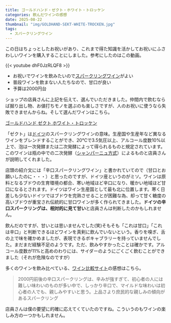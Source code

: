 ```yaml
---
title: ゴールドハンド・ゼクト・ホワイト・トロッケン
categories: 飲んだワインの感想
date: 2025-08-22
thumbnail: "img/GOLDHAND-SEKT-WHITE-TROCKEN.jpg"
tags:
  - スパークリングワイン
---
```


この日はちょっとしたお祝いがあり、これまで得た知識を活かしてお祝いにふさわしいワインを購入することにしました。参考にしたのはこの動画。

{{< youtube dhF0JzRLQF8 >}}

- お祝いでワインを飲みたいので[スパークリングワイン](/posts/kinds_of_wines/sparkling)がよい
- 普段ワインを飲まない人たちなので、甘口が良い
- 予算は2000円台

ショップの店員さんに上記を伝えて、選んでいただきました。仲間内で飲むならば掘り出し物、お値打ちモノを選ぶのも楽しさですが、人のお祝いに使うなら失敗できませんからね。そして選んだワインはこちら。

[ゴールドハンド ゼクト ホワイト・トロッケン](https://www.v-yamazaki.co.jp/products/g10-01?srsltid=AfmBOoq1MAUu8kk3BCD2hU03F2X-YtzH5pMjXPsnWO5xWDxBZErz8qY0)

「ゼクト」は[ドイツ](/posts/producing_area/germany)のスパークリングワインの意味。生産国や生産年など異なるワインをブレンドすることができ、20℃で3.5気圧以上、アルコール度数10%以上で、泡は一次発酵または二次発酵によって得られるものと規定されています。このワインは瓶の中での二次発酵（[シャンパーニュ方式](/posts/words/champenoise-method)）によるものと店員さんが説明してくれました。

店頭の紹介文には「辛口スパークリングワイン」と書かれていてので（甘口とお願いしたのに・・・）と思ったのですが、ドイツ産というのがミソ。ワインは原料となるブドウの生育環境の都合、寒い地域ほど辛口になり、暖かい地域ほど甘口になるとされます。ドイツはワイン生産国として最も北に位置します。寒く日差しも少ないドイツではブドウを完熟させることが困難な為、却って甘く糖度の高いブドウが重宝され伝統的に甘口ワインが多く作られてきました。**ドイツの辛口スパークリングは、相対的に見て甘い**と店員さんは判断したのかもしれません。

飲んだのですが、甘いとは思いませんでした(笑)そもそも「これは甘口」「これは辛口」と判断できるほどワインを真剣に飲んでいないという。香りを嗅ぎ、舌の上で味を確かめましたが、表現できるボキャブラリーを持っていませんでした。まだまだ経験不足のようです。ただ、飲みやすかったことは確かです。アルコール度数が11%と高めのわりには、サイダーのようにごくごく飲むことができました（それが危険なのですが）

多くのワインを飲み比べている、[ワイン比較サイト](https://www.winecost.jp/?c=82)の感想はこちら。

> 2000円前後の辛口スパークリングは、辛みが強すぎて、初心者の人には難しい味わいのものが多い中で、しっかり辛口で、マイルドな味わいは初心者の人でも、親しみやすいと思う。上品さより庶民的な親しみの傾向があるスパークリング

店員さんは僕の要望に的確に応えてくていたのですね。こういうのもワインの楽しみ方の一つかもしれません。